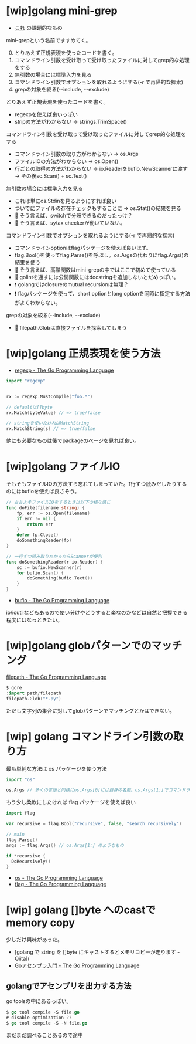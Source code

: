 # [wip]golang mini-grep

- [これ](https://gist.github.com/podhmo/3cd3c1cd8bb1392dafc2eedc07f3cf35) の課題的なもの

mini-grepという名前ですすめてく。

0. とりあえず正規表現を使ったコードを書く。
1. コマンドライン引数を受け取って受け取ったファイルに対してgrep的な処理をする
2. 無引数の場合には標準入力を見る
3. コマンドライン引数でオプションを取れるようにする(-r で再帰的な探索)
4. grepの対象を絞る(--include, --exclude)

とりあえず正規表現を使ったコードを書く。

- regexpを使えば良いっぽい
- stripの方法がわからない -> strings.TrimSpace()

コマンドライン引数を受け取って受け取ったファイルに対してgrep的な処理をする

- コマンドライン引数の取り方がわからない -> os.Args
- ファイルIOの方法がわからない -> os.Open()
- 行ごとの取得の方法がわからない -> io.Readerをbufio.NewScannerに渡す -> その後sc.Scan() + sc.Text()

無引数の場合には標準入力を見る

- これは単にos.Stdinを見るようにすれば良い
- ついでにファイルの存在チェックもすることに -> os.Stat()の結果を見る
- :notebook: そう言えば、switchで分岐できるのだったっけ？
- :notebook: そう言えば、sytax checkerが動いていない。

コマンドライン引数でオプションを取れるようにする(-r で再帰的な探索)

- コマンドラインoptionはflagパッケージを使えば良いはず。
- flag.Bool()を使ってflag.Parse()を呼ぶし。os.Argsの代わりにflag.Args()の結果を使う
- :notebook: そう言えば、高階関数はmini-grepの中ではここで初めて使っている
- :notebook: golintを通すには公開関数にはdocstringを追加しないとだめっぽい。
- :exclamation: golangではclosureのmutual recursionは無理？
- :exclamation: flagパッケージを使って、short optionとlong optionを同時に指定する方法がよくわからない。

grepの対象を絞る(--include, --exclude)

- :notebook: filepath.Globは直接ファイルを探索してしまう

# [wip]golang 正規表現を使う方法

- [regexp - The Go Programming Language](https://golang.org/pkg/regexp/)

```go
import "regexp"


rx := regexp.MustCompile("foo.*")

// defaultは[]byte
rx.Match(byteValue) // => true/false

// stringを使いたければMatchString
rx.MatchString(s) // => true/false
```

他にも必要なものは後でpackageのページを見れば良い。

# [wip]golang ファイルIO

そもそもファイルIOの方法すら忘れてしまっていた。1行ずつ読みだしたりするのにはbufioを使えば良さそう。

```go
// おおよそファイルIOをするときは以下の様な感じ
func doFile(filename string) {
    fp, err := os.Open(filename)
	if err != nil {
		return err
	}
    defer fp.Close()
    doSomethingReader(fp)
}

// 一行ずつ読み取りたかったらScannerが便利
func doSomethingReader(r io.Reader) {
    sc := bufio.NewScanner(r)
    for bufio.Scan() {
        doSomething(bufio.Text())
    }
}
```

- [bufio - The Go Programming Language](https://golang.org/pkg/bufio/#NewScanner)

io/ioutilなどもあるので使い分けやどうすると楽なのかなどは自然と把握できる程度にはなっときたい。

# [wip]golang globパターンでのマッチング

[filepath - The Go Programming Language](https://golang.org/pkg/path/filepath/#Glob)

```go
$ gore
:import path/filepath
filepath.Glob("*.py")
```

ただし文字列の集合に対してglobパターンでマッチングとかはできない。

# [wip] golang コマンドライン引数の取り方

最も単純な方法は os パッケージを使う方法

```go
import "os"

os.Args // 多くの言語と同様にos.Args[0]には自身の名前。os.Args[1:]でコマンドライン引数
```

もう少し柔軟にしたければ flag パッケージを使えば良い

```go
import flag

var recursive = flag.Bool("recursive", false, "search recursively")

// main
flag.Parse()
args := flag.Args() // os.Args[1:] のようなもの

if *recursive {
  DoRecursively()
}
```

- [os - The Go Programming Language](https://golang.org/pkg/os/#Args)
- [flag - The Go Programming Language](https://golang.org/pkg/flag/)

# [wip] golang []byte へのcastでmemory copy

少しだけ興味があった。

- [golang で string を []byte にキャストするとメモリコピーが走ります - Qiita](
- [Goアセンブラ入門 - The Go Programming Language](http://golang-jp.org/doc/asm)


## golangでアセンブリを出力する方法

go toolsの中にあるっぽい。

```go
$ go tool compile -S file.go
# disable optimization ??
$ go tool compile -S -N file.go
```

まだまだ調べることあるので途中
